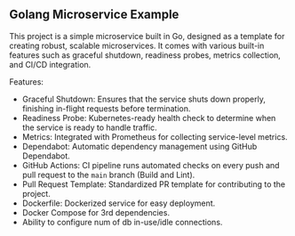 ## Golang Microservice Example

This project is a simple microservice built in Go, designed as a template for creating robust, scalable microservices. It comes with various built-in features such as graceful shutdown, readiness probes, metrics collection, and CI/CD integration.

Features:
- Graceful Shutdown: Ensures that the service shuts down properly, finishing in-flight requests before termination.
- Readiness Probe: Kubernetes-ready health check to determine when the service is ready to handle traffic.
- Metrics: Integrated with Prometheus for collecting service-level metrics.
- Dependabot: Automatic dependency management using GitHub Dependabot.
- GitHub Actions: CI pipeline runs automated checks on every push and pull request to the `main` branch (Build and Lint).
- Pull Request Template: Standardized PR template for contributing to the project.
- Dockerfile: Dockerized service for easy deployment.
- Docker Compose for 3rd dependencies.
- Ability to configure num of db in-use/idle connections.
